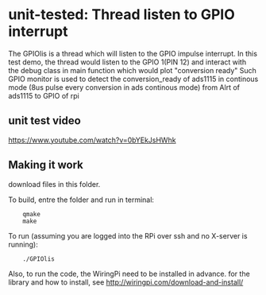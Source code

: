 # unit-tested: Thread listen to GPIO interrupt
The GPIOlis is a thread which will listen to the GPIO impulse interrupt.
In this test demo, the thread would listen to the GPIO 1(PIN 12) and interact with the debug class in main function which would plot "conversion ready"
Such GPIO monitor is used to detect the conversion_ready of ads1115 in continous mode (8us pulse every conversion in ads continous mode) from Alrt of ads1115 to GPIO of rpi
## unit test video
https://www.youtube.com/watch?v=0bYEkJsHWhk

## Making it work

download files in this folder.

To build, entre the folder and run in terminal:

```
    qmake
    make
```

To run (assuming you are logged into the RPi over ssh and no X-server is running):

```
    ./GPIOlis
```

Also, to run the code, the WiringPi need to be installed in advance. for the library and how to install, see
http://wiringpi.com/download-and-install/


